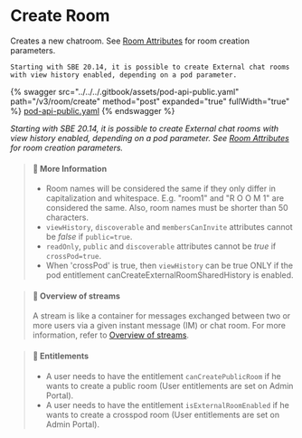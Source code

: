 # Create Room

Creates a new chatroom. See [Room Attributes](room-attributes-1.md) for room creation parameters.

`Starting with SBE 20.14, it is possible to create External chat rooms with view history enabled, depending on a pod parameter.`

{% swagger src="../../../.gitbook/assets/pod-api-public.yaml" path="/v3/room/create" method="post" expanded="true" fullWidth="true" %}
[pod-api-public.yaml](../../../.gitbook/assets/pod-api-public.yaml)
{% endswagger %}

_Starting with SBE 20.14, it is possible to create External chat rooms with view history enabled, depending on a pod parameter. See_ [_Room Attributes_](room-attributes-1.md) _for room creation parameters._

> #### 🚧 More Information
>
> * Room names will be considered the same if they only differ in capitalization and whitespace. E.g. "room1" and "R O O M 1" are considered the same. Also, room names must be shorter than 50 characters.
> * `viewHistory`, `discoverable` and `membersCanInvite` attributes cannot be _false_ if `public=true`.
> * `readOnly`, `public` and `discoverable` attributes cannot be _true_ if `crossPod=true`.
> * When 'crossPod' is true, then `viewHistory` can be true ONLY if the pod entitlement canCreateExternalRoomSharedHistory is enabled.

> #### 📘 Overview of streams
>
> A stream is like a container for messages exchanged between two or more users via a given instant message (IM) or chat room. For more information, refer to [Overview of streams](https://docs.developers.symphony.com/building-bots-on-symphony/datafeed/overview-of-streams).

> #### 🚧 Entitlements
>
> * A user needs to have the entitlement `canCreatePublicRoom` if he wants to create a public room (User entitlements are set on Admin Portal).
> * A user needs to have the entitlement `isExternalRoomEnabled` if he wants to create a crosspod room (User entitlements are set on Admin Portal).

